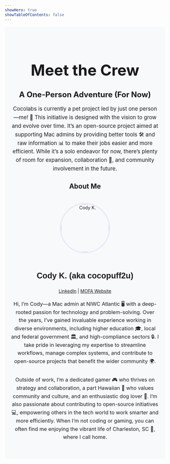 ```yaml
---
showHero: true
showTableOfContents: false
---
```


<div style="text-align: center; background-color:rgba(240, 244, 248, 0.47); padding: 40px 20px; border-radius: 8px;">

# <h1 style="font-size: 3rem; margin-bottom: 1rem;"> Meet the Crew </h1>

## <h2 style="font-size: 1.5rem; margin-bottom: 1rem;"> A One-Person Adventure (For Now) </h2>

<p style="font-size: 1.2em; color: rgb(29, 29, 29); line-height: 1.6;">
Cocolabs is currently a pet project led by just one person—me! 🚀 This initiative is designed with the vision to grow and evolve over time.  
It’s an open-source project aimed at supporting Mac admins by providing better tools 🛠️ and raw information 📊 to make their jobs easier and more efficient.  
While it’s a solo endeavor for now, there’s plenty of room for expansion, collaboration 🤝, and community involvement in the future.
</p>


## About Me

<div style="display: flex; flex-direction: column; align-items: center; margin-top: 40px;">
  <img src="https://avatars.githubusercontent.com/u/95243190?s=400&u=83636d83cdf18b2e4b3bb5e28483c2c319f3eb80&v=4" 
       alt="Cody K." 
       style="width: 150px; height: 150px; border-radius: 50%; border: 4px solid rgb(237, 232, 249); margin-bottom: 20px; transition: transform 0.3s ease-in-out;">
  <h3 style="font-family: 'Arial', sans-serif; font-size: 1.8em; transition: color 0.3s;">Cody K. (aka cocopuff2u)</h3>
      <div class="links">
      <a href="https://linkedin.com/in/cocopuff2u" target="_blank">LinkedIn</a> |
      <a href="https://mofa.cocolabs.dev" target="_blank">MOFA Website</a>
    </div>
  <p style="margin-top: 20px; font-size: 1.15em; color: rgb(29, 29, 29); line-height: 1.6;">
    Hi, I’m Cody—a Mac admin at NIWC Atlantic 🖥️ with a deep-rooted passion for technology and problem-solving. Over the years, I’ve gained invaluable experience working in diverse environments, including higher education 🎓, local and federal government 🏛️, and high-compliance sectors 🔒. I take pride in leveraging my expertise to streamline workflows, manage complex systems, and contribute to open-source projects that benefit the wider community 🌍.
  </p>
  <p style="font-size: 1.15em; color: rgb(29, 29, 29); line-height: 1.6;">
    Outside of work, I’m a dedicated gamer 🎮 who thrives on strategy and collaboration, a part Hawaiian 🌺 who values community and culture, and an enthusiastic dog lover 🐶. I’m also passionate about contributing to open-source initiatives 💻, empowering others in the tech world to work smarter and more efficiently. When I’m not coding or gaming, you can often find me enjoying the vibrant life of Charleston, SC 🌴, where I call home.
  </p>
</div>

<!-- Hover effect on image -->
<script>
  document.querySelector('img').addEventListener('mouseenter', function() {
    this.style.transform = 'scale(1.1)';
  });
  document.querySelector('img').addEventListener('mouseleave', function() {
    this.style.transform = 'scale(1)';
  });
</script>

</div>
